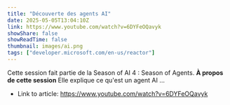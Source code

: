 ```yaml
---
title: "Découverte des agents AI"
date: 2025-05-05T13:04:10Z
link: https://www.youtube.com/watch?v=6DYFeOQavyk
showShare: false
showReadTime: false
thumbnail: images/ai.png
tags: ["developer.microsoft.com/en-us/reactor"]
---
```

Cette session fait partie de la Season of AI 4 : Season of Agents. **À propos de cette session** Elle explique ce qu'est un agent AI ...

- Link to article: https://www.youtube.com/watch?v=6DYFeOQavyk